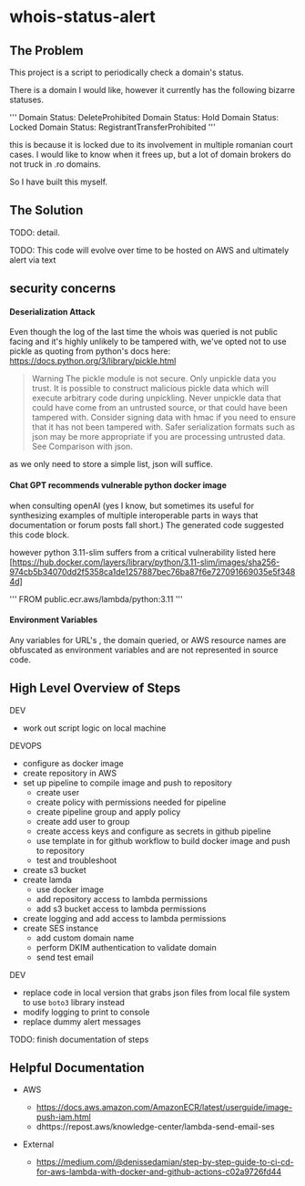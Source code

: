 # whois-status-alert

## The Problem

This project is a script to periodically check a domain's status. 

There is a domain I would like, however it currently has the following bizarre statuses. 

'''
  Domain Status: DeleteProhibited
  Domain Status: Hold
  Domain Status: Locked
  Domain Status: RegistrantTransferProhibited
'''

this is because it is locked due to its involvement in multiple romanian court cases. 
I would like to know when it frees up, but a lot of domain brokers do not truck in .ro domains.

So I have built this myself.

## The Solution

TODO: detail. 

TODO: This code will evolve over time to be hosted on AWS and ultimately alert via text

## security concerns

#### Deserialization Attack
Even though the log of the last time the whois was queried is not public facing and it's highly unlikely to be tampered with, we've opted not to use pickle as quoting from python's docs here: https://docs.python.org/3/library/pickle.html

> Warning
> The pickle module is not secure. Only unpickle data you trust.
> It is possible to construct malicious pickle data which will execute arbitrary code during unpickling. Never unpickle data that could have come from an untrusted  source, or that could have been tampered with.
> Consider signing data with hmac if you need to ensure that it has not been tampered with.
> Safer serialization formats such as json may be more appropriate if you are processing untrusted data. See Comparison with json.

as we only need to store a simple list, json will suffice. 

#### Chat GPT recommends vulnerable python docker image 

when consulting openAI (yes I know, but sometimes its useful for synthesizing examples of multiple interoperable parts in ways that documentation or forum posts fall short.) The generated code suggested this code block. 

however python 3.11-slim suffers from a critical vulnerability listed here [https://hub.docker.com/layers/library/python/3.11-slim/images/sha256-974cb5b34070dd2f5358ca1de1257887bec76ba87f6e727091669035e5f3484d]

'''
FROM public.ecr.aws/lambda/python:3.11
'''

#### Environment Variables
Any variables for URL's , the domain queried, or AWS resource names are obfuscated as environment variables and are not represented in source code. 

## High Level Overview of Steps

DEV
- work out script logic on local machine

DEVOPS
- configure as docker image
- create repository in AWS 
- set up pipeline to compile image and push to repository
  - create user 
  - create policy with permissions needed for pipeline
  - create pipeline group and apply policy
  - create add user to group
  - create access keys and configure as secrets in github pipeline 
  - use template in for github workflow to build docker image and push to repository 
  - test and troubleshoot
- create s3 bucket
- create lamda 
  - use docker image
  - add repository access to lambda permissions
  - add s3 bucket access to lambda permissions
- create logging and add access to lambda permissions
- create SES instance 
  - add custom domain name 
  - perform DKIM authentication to validate domain
  - send test email

DEV
- replace code in local version that grabs json files from local file system to use `boto3` library instead 
- modify logging to print to console
- replace dummy alert messages

TODO: finish documentation of steps

## Helpful Documentation 

- AWS
  - https://docs.aws.amazon.com/AmazonECR/latest/userguide/image-push-iam.html
  - dhttps://repost.aws/knowledge-center/lambda-send-email-ses

- External
  - https://medium.com/@denissedamian/step-by-step-guide-to-ci-cd-for-aws-lambda-with-docker-and-github-actions-c02a9726fd44